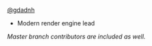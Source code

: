 ﻿[@gdadnh](https://github.com/gdadnh)
* Modern render engine lead

*Master branch contributors are included as well.*